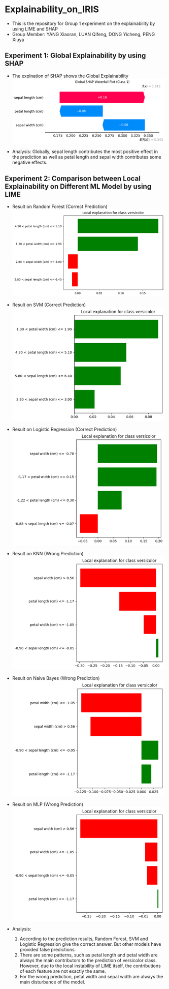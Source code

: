 # Explainability_on_IRIS
* This is the repository for Group 1 experiment on the explainability by using LIME and SHAP
* Group Member: YANG Xiaoran, LUAN Qifeng, DONG Yicheng, PENG Xiuya

## Experiment 1: Global Explainability by using SHAP
* The explnation of SHAP shows the Global Explainability
![Image](https://github.com/Golden-Arc/Explainability_on_IRIS/blob/main/figure/global.png)

* Analysis: Globally, sepal length contributes the most positive effect in the prediction as well as petal length and sepal width contributes some negative effects.

## Experiment 2: Comparison between Local Explainability on Different ML Model by using LIME
* Result on Random Forest (Correct Prediction)
![Image](https://github.com/Golden-Arc/Explainability_on_IRIS/blob/main/figure/randomforest.png)

* Result on SVM (Correct Prediction)
![Image](https://github.com/Golden-Arc/Explainability_on_IRIS/blob/main/figure/svm.png)

* Result on Logistic Regression (Correct Prediction)
![Image](https://github.com/Golden-Arc/Explainability_on_IRIS/blob/main/figure/LR.png)

* Result on KNN (Wrong Prediction)
![Image](https://github.com/Golden-Arc/Explainability_on_IRIS/blob/main/figure/KNN.png)

* Result on Naive Bayes (Wrong Prediction)
![Image](https://github.com/Golden-Arc/Explainability_on_IRIS/blob/main/figure/NB.png)

* Result on MLP (Wrong Prediction)
![Image](https://github.com/Golden-Arc/Explainability_on_IRIS/blob/main/figure/MLP.png)

* Analysis: 
  1. According to the prediction results, Random Forest, SVM and Logistic Regression give the correct answer. But other models have provided false predictions.
  2. There are some patterns, such as petal length and petal width are always the main contributors to the prediction of versicolor class. However, due to the local instability of LIME itself, the contributions of each feature are not exactly the same.
  3. For the wrong prediction, petal width and sepal width are always the main disturbance of the model.